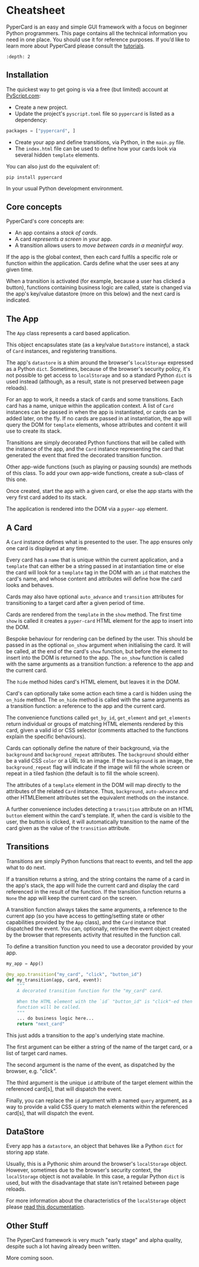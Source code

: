 # Cheatsheet

PyperCard is an easy and simple GUI framework with a focus on beginner Python
programmers. This page contains all the technical information you need in one
place. You should use it for reference purposes. If you’d like to learn more
about PyperCard please consult the [tutorials](tutorials.md).

```{contents}
:depth: 2
```

## Installation

The quickest way to get going is via a free (but limited) account at
[PyScript.com](https://pyscript.com/):

* Create a new project.
* Update the project's `pyscript.toml` file so `pypercard` is listed as a
  dependency:

```python
packages = ["pypercard", ]
```

* Create your app and define transitions, via Python, in the `main.py` file.
* The `index.html` file can be used to define how your cards look via several
  hidden `template` elements.

You can also just do the equivalent of:

```
pip install pypercard
```

In your usual Python development environment.

## Core concepts

PyperCard's core concepts are:

* An app contains a _stack of cards_.
* A card _represents a screen_ in your app.
* A transition allows users to _move between cards in a meaninful way_.

If the app is the global context, then each card fulfils a specific role or
function within the application. Cards define what the user sees at any given
time.

When a transition is activated (for example, because a user has clicked a
button), functions containing business logic are called, state is changed via 
the app's key/value datastore (more on this below) and the next card is
indicated.

## The App

The `App` class represents a card based application.

This object encapsulates state (as a key/value `DataStore` instance), a stack
of `Card` instances, and registering transitions.

The app's `datastore` is a shim around the browser's `localStorage` expressed
as a Python `dict`. Sometimes, because of the browser's security policy, it's
not possible to get access to `localStorage` and so a standard Python `dict` is
used instead (although, as a result, state is not preserved between page
reloads).

For an app to work, it needs a stack of cards and some transitions. Each card
has a name, unique within the application context. A list of `Card` instances
can be passed in when the app is instantiated, or cards can be added later, on
the fly. If no cards are passed in at instantiation, the app will query the DOM
for `template` elements, whose attributes and content it will use to create its
stack.

Transitions are simply decorated Python functions that will be called with the
instance of the app, and the `Card` instance representing the card that
generated the event that fired the decorated transition function.

Other app-wide functions (such as playing or pausing sounds) are methods of
this class. To add your own app-wide functions, create a sub-class of this one.

Once created, start the app with a given card, or else the app starts with the
very first card added to its stack.

The application is rendered into the DOM via a `pyper-app` element.

## A Card

A `Card` instance defines what is presented to the user. The app ensures only
one card is displayed at any time.

Every card has a `name` that is unique within the current application, and a
`template` that can either be a string passed in at instantiation time or else
the card will look for a `template` tag in the DOM with an `id` that matches
the card's name, and whose content and attributes will define how the card
looks and behaves.

Cards may also have optional `auto_advance` and `transition` attributes for
transitioning to a target card after a given period of time.

Cards are rendered from the `template` in the `show` method. The first time
`show` is called it creates a `pyper-card` HTML element for the app to
insert into the DOM.

Bespoke behaviour for rendering can be defined by the user. This should
be passed in as the optional `on_show` argument when initialising the
card. It will be called, at the end of the card's `show` function, but
before the element to insert into the DOM is returned to the app. The
`on_show` function is called with the same arguments as a transition
function: a reference to the app and the current card.

The `hide` method hides card's HTML element, but leaves it in the DOM.

Card's can optionally take some action each time a card is hidden using the
`on_hide` method. The `on_hide` method is called with the same arguments as
a transition function: a reference to the app and the current card.

The convenience functions called `get_by_id`, `get_element` and
`get_elements` return individual or groups of matching HTML elements
rendered by this card, given a valid id or CSS selector (comments attached
to the functions explain the specific behaviours).

Cards can optionally define the nature of their background, via the
`background` and `background_repeat` attributes. The `background` should
either be a valid CSS `color` or a URL to an image. If the `background` is
an image, the `background_repeat` flag will indicate if the image will
fill the whole screen or repeat in a tiled fashion (the default is to
fill the whole screen).

The attributes of a `template` element in the DOM will map directly to the
attributes of the related `Card` instance. Thus, `background`, `auto-advance`
and other HTMLElement attributes set the equivalent methods on the instance.

A further convenience includes detecting a `transition` attribute on an HTML
`button` element within the card's template. If, when the card is visible to
the user, the button is clicked, it will automatically transition to the name
of the card given as the value of the `transition` attribute.

## Transitions

Transitions are simply Python functions that react to events, and tell the
app what to do next.

If a transition returns a string, and the string contains the name of a card in
the app's stack, the app will hide the current card and display the card
referenced in the result of the function. If the transition function returns a
`None` the app will keep the current card on the screen.

A transition function always takes the same arguments, a reference to the
current app (so you have access to getting/setting state or other capabilities
provided by the `App` class), and the `Card` instance that dispatched the
event. You can, optionally, retrieve the event object created by the browser
that represents activity that resulted in the function call.

To define a transition function you need to use a decorator provided by your
app.

```python
my_app = App()

@my_app.transition("my_card", "click", "button_id")
def my_transition(app, card, event):
    """
    A decorated transition function for the "my_card" card.

    When the HTML element with the `id` "button_id" is "click"-ed then the
    function will be called.
    """
    ... do business logic here...
    return "next_card"
```

This just adds a transition to the app's underlying state machine.

The first argument can be either a string of the name of the target card, or a
list of target card names.

The second argument is the name of the event, as dispatched by the
browser, e.g. "click".

The third argument is the unique `id` attribute of the target element within
the referenced card[s], that will dispatch the event.

Finally, you can replace the `id` argument with a named `query` argument, as a
way to provide a valid CSS query to match elements within the referenced
card[s], that will dispatch the event.

## DataStore

Every app has a `datastore`, an object that behaves like a Python `dict` for
storing app state.

Usually, this is a Pythonic shim around the browser's `localStorage` object.
However, sometimes due to the browser's security context, the `localStorage`
object is not available. In this case, a regular Python `dict` is used, but
with the disadvantage that state isn't retained between page reloads.

For more information about the characteristics of the `localStorage` object
please
[read this documentation](https://developer.mozilla.org/en-US/docs/Web/API/Web_Storage_API).


## Other Stuff

The PyperCard framework is very much "early stage" and alpha quality, despite
such a lot having already been written.

More coming soon.
